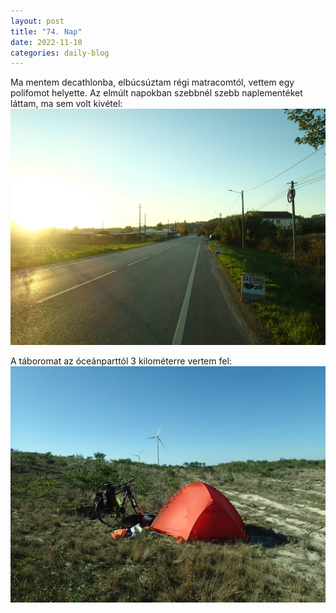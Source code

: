 ```yaml
---
layout: post
title: "74. Nap"
date: 2022-11-10
categories: daily-blog
---
```


Ma mentem decathlonba, elbúcsúztam régi matracomtól, vettem egy polifomot helyette. Az elmúlt napokban szebbnél szebb naplementéket láttam, ma sem volt kivétel: ![Naplemente](/day74ut.jpg)

A táboromat az óceánparttól 3 kilométerre vertem fel: ![Tábor](/day74camp.jpg)

